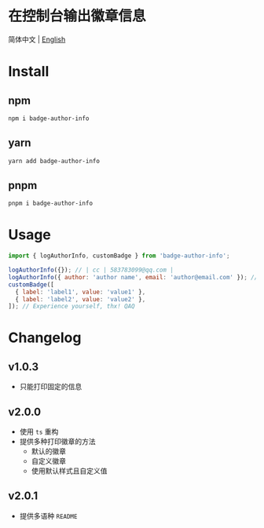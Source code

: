 # 在控制台输出徽章信息

简体中文 | [English](https://github.com/yesw6a/badge-author-info/blob/master/README-EN.md)

# Install

## npm

```bash
npm i badge-author-info
```

## yarn

```bash
yarn add badge-author-info
```

## pnpm

```bash
pnpm i badge-author-info
```

# Usage

```js
import { logAuthorInfo, customBadge } from 'badge-author-info';

logAuthorInfo({}); // | cc | 583783099@qq.com |
logAuthorInfo({ author: 'author name', email: 'author@email.com' }); // | author name | author@email.com |
customBadge([
  { label: 'label1', value: 'value1' },
  { label: 'label2', value: 'value2' },
]); // Experience yourself, thx! QAQ
```

# Changelog

## v1.0.3

- 只能打印固定的信息

## v2.0.0

- 使用 `ts` 重构
- 提供多种打印徽章的方法
  - 默认的徽章
  - 自定义徽章
  - 使用默认样式且自定义值

## v2.0.1

- 提供多语种 `README`
